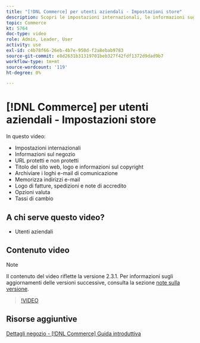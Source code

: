 ```yaml
---
title: "[!DNL Commerce] per utenti aziendali - Impostazioni store"
description: Scopri le impostazioni internazionali, le informazioni sugli archivi, gli URL sicuri e non sicuri, il titolo del sito web, il logo, le informazioni sul copyright, i loghi e-mail di comunicazione, gli indirizzi e-mail degli archivi, le opzioni relative alla valuta e i tassi di valuta.
topic: Commerce
kt: 5764
doc-type: video
role: Admin, Leader, User
activity: use
exl-id: c4b78f66-26eb-4b7e-950d-f2a8ebab9783
source-git-commit: e8d2631b31319701beb327f42fdf1372d9dad9b7
workflow-type: tm+mt
source-wordcount: '119'
ht-degree: 0%

---
```


# [!DNL Commerce] per utenti aziendali - Impostazioni store

In questo video:

- Impostazioni internazionali
- Informazioni sul negozio
- URL protetti e non protetti
- Titolo del sito web, logo e informazioni sul copyright
- Archiviare i loghi e-mail di comunicazione
- Memorizza indirizzi e-mail
- Logo di fatture, spedizioni e note di accredito
- Opzioni valuta
- Tassi di cambio

## A chi serve questo video?

- Utenti aziendali

## Contenuto video

>[!NOTE]
>
>Il contenuto del video riflette la versione 2.3.1. Per informazioni sugli aggiornamenti delle versioni successive, consulta la sezione [note sulla versione](https://experienceleague.adobe.com/docs/commerce-operations/release/notes/overview.html).

>[!VIDEO](https://video.tv.adobe.com/v/35949?quality=12&learn=on)

## Risorse aggiuntive

[Dettagli negozio - [!DNL Commerce] Guida introduttiva](https://experienceleague.adobe.com/docs/commerce-admin/start/setup/store-details.html)
